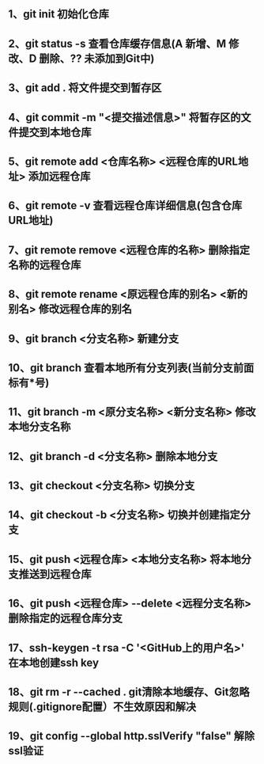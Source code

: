 <h2>1、git init   初始化仓库<br /></h2>
<h2>2、git status -s   查看仓库缓存信息(A 新增、M 修改、D 删除、?? 未添加到Git中)<br /></h2>
<h2>3、git add .   将文件提交到暂存区<br /></h2>
<h2>4、git commit -m "<提交描述信息>"   将暂存区的文件提交到本地仓库<br /></h2>
<h2>5、git remote add <仓库名称> <远程仓库的URL地址>   添加远程仓库<br /></h2>
<h2>6、git remote -v   查看远程仓库详细信息(包含仓库URL地址)<br /></h2>
<h2>7、git remote remove <远程仓库的名称>   删除指定名称的远程仓库<br /></h2>
<h2>8、git remote rename <原远程仓库的别名> <新的别名>   修改远程仓库的别名<br /></h2>
<h2>9、git branch <分支名称>   新建分支<br /></h2>
<h2>10、git branch   查看本地所有分支列表(当前分支前面标有*号)<br /></h2>
<h2>11、git branch -m <原分支名称> <新分支名称>   修改本地分支名称<br /></h2>
<h2>12、git branch -d <分支名称>   删除本地分支<br /></h2>
<h2>13、git checkout <分支名称>   切换分支<br /></h2>
<h2>14、git checkout -b <分支名称>   切换并创建指定分支<br /></h2>
<h2>15、git push <远程仓库> <本地分支名称>   将本地分支推送到远程仓库<br /></h2>
<h2>16、git push <远程仓库> --delete <远程分支名称>    删除指定的远程仓库分支<br /></h2>
<h2>17、ssh-keygen -t rsa -C '&lt;GitHub上的用户名&gt;'  &nbsp;  在本地创建ssh key<br /></h2>
<h2>18、git rm -r --cached .   git清除本地缓存、Git忽略规则(.gitignore配置）不生效原因和解决<br /></h2>
 <h2>19、git config --global http.sslVerify "false"  解除ssl验证</h2>
